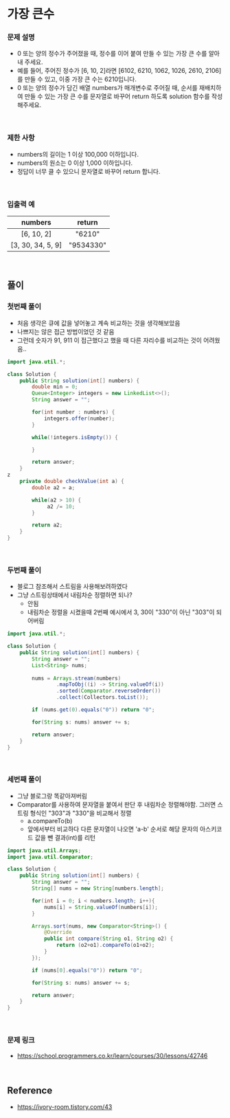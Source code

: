 # 가장 큰수

### 문제 설명
- 0 또는 양의 정수가 주어졌을 때, 정수를 이어 붙여 만들 수 있는 가장 큰 수를 알아내 주세요.
- 예를 들어, 주어진 정수가 [6, 10, 2]라면 [6102, 6210, 1062, 1026, 2610, 2106]를 만들 수 있고, 이중 가장 큰 수는 6210입니다.
- 0 또는 양의 정수가 담긴 배열 numbers가 매개변수로 주어질 때, 순서를 재배치하여 만들 수 있는 가장 큰 수를 문자열로 바꾸어 return 하도록 solution 함수를 작성해주세요.

<br>

### 제한 사항
- numbers의 길이는 1 이상 100,000 이하입니다.
- numbers의 원소는 0 이상 1,000 이하입니다.
- 정답이 너무 클 수 있으니 문자열로 바꾸어 return 합니다.

<br>

### 입출력 예

|numbers|return|
|:---:|:---:|
|\[6, 10, 2\]|"6210"|
|\[3, 30, 34, 5, 9\]|"9534330"|

<br>

## 풀이
### 첫번째 풀이
- 처음 생각은 큐에 값을 넣어놓고 계속 비교하는 것을 생각해보았음
- 나쁘지는 않은 접근 방법이었던 것 같음
- 그런데 숫자가 91, 911 이 접근했다고 했을 때 다른 자리수를 비교하는 것이 어려웠음..

```java
import java.util.*;

class Solution {
    public String solution(int[] numbers) {
        double min = 0;
        Queue<Integer> integers = new LinkedList<>();
        String answer = "";

        for(int number : numbers) {
            integers.offer(number);
        }

        while(!integers.isEmpty()) {

        }

        return answer;
    }
z
    private double checkValue(int a) {
        double a2 = a;

        while(a2 > 10) {
             a2 /= 10;
        }

        return a2;
    }
}
```

<br>

### 두번째 풀이
- 블로그 참조해서 스트림을 사용해보려하였다
- 그냥 스트링상태에서 내림차순 정렬하면 되나?
    - 안됨
    - 내림차순 정렬을 시켰을때 2번째 예시에서 3, 30이 "330"이 아닌 "303"이 되어버림

```java
import java.util.*;

class Solution {
    public String solution(int[] numbers) {
        String answer = "";
        List<String> nums;
        
        nums = Arrays.stream(numbers)
                .mapToObj((i) -> String.valueOf(i))
                .sorted(Comparator.reverseOrder())
                .collect(Collectors.toList());

        if (nums.get(0).equals("0")) return "0";

        for(String s: nums) answer += s;

        return answer;
    }
}
```

<br>

### 세번째 풀이
- 그냥 블로그랑 똑같아져버림
- Comparator를 사용하여 문자열을 붙여서 판단 후 내림차순 정렬해야함. 그러면 스트링 형식인 "303"과 "330"을 비교해서 정렬
    - a.compareTo(b)
    - 앞에서부터 비교하다 다른 문자열이 나오면 'a-b' 순서로 해당 문자의 아스키코드 값을 뺀 결과(int)를 리턴 

```java
import java.util.Arrays;
import java.util.Comparator;

class Solution {
    public String solution(int[] numbers) {
        String answer = "";
        String[] nums = new String[numbers.length];

        for(int i = 0; i < numbers.length; i++){
            nums[i] = String.valueOf(numbers[i]);
        }

        Arrays.sort(nums, new Comparator<String>() {
            @Override
            public int compare(String o1, String o2) {
                return (o2+o1).compareTo(o1+o2);
            }
        });

        if (nums[0].equals("0")) return "0";

        for(String s: nums) answer += s;

        return answer;
    }
}
```

<br>

### 문제 링크
- https://school.programmers.co.kr/learn/courses/30/lessons/42746

<br>

## Reference
- https://ivory-room.tistory.com/43